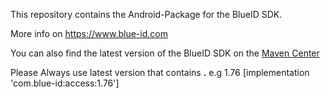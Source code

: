 This repository contains the Android-Package for the BlueID SDK.

More info on https://www.blue-id.com

You can also find the latest version of the BlueID SDK on the [Maven Center](https://central.sonatype.com/artifact/com.blue-id/access)

Please Always use latest version that contains **.** e.g 1.76 [implementation 'com.blue-id:access:1.76']